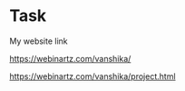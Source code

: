 # Task

My website link



https://webinartz.com/vanshika/


https://webinartz.com/vanshika/project.html

